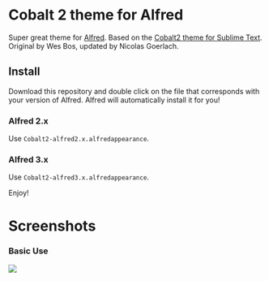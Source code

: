 # Cobalt 2 theme for Alfred

Super great theme for [Alfred](http://www.alfredapp.com/).
Based on the [Cobalt2 theme for Sublime Text](https://github.com/wesbos/cobalt2/).
Original by Wes Bos, updated by Nicolas Goerlach.

## Install
Download this repository and double click on the file that corresponds with your version of Alfred. Alfred will automatically install it for you!

### Alfred 2.x
Use `Cobalt2-alfred2.x.alfredappearance`.

### Alfred 3.x
Use `Cobalt2-alfred3.x.alfredappearance`.

Enjoy!

# Screenshots

### Basic Use
![](https://pbs.twimg.com/media/CcF5LKyWIAEG94s.jpg:large)
